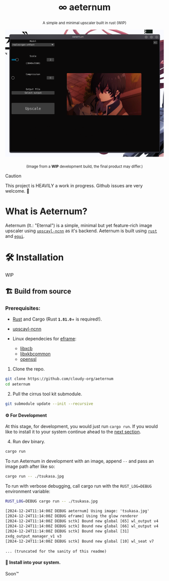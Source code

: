 <div align="center">

  # ∞ aeternum
  <sub>A simple and minimal upscaler built in rust (WIP)</sub>

  <img src="./assets/dev_preview.png">

  <sub>(Image from a **WIP** development build, the final product may differ.)</sub>
</div>

> [!CAUTION]
> This project is HEAVILY a work in progress. Github issues are very welcome. 🤝

# What is Aeternum?
Aeternum (lt.: "Eternal") is a simple, minimal but yet feature-rich image upscaler using [`upscayl-ncnn`](https://github.com/upscayl/upscayl-ncnn) as it's backend.
Aeternum is built using [`rust`](https://www.rust-lang.org) and [`egui`](https://github.com/emilk/egui).

# 🛠️ Installation
WIP

## 🏗 Build from source
### Prerequisites:
- [Rust](https://www.rust-lang.org/tools/install) and Cargo (Rust **`1.81.0`**+ is required!).
- [upscayl-ncnn](https://github.com/upscayl/upscayl-ncnn)

- Linux dependecies for [eframe](https://crates.io/crates/eframe):
  - [libxcb](https://archlinux.org/packages/extra/x86_64/libxcb/)
  - [libxkbcommon](https://archlinux.org/packages/extra/x86_64/libxkbcommon/)
  - [openssl](https://archlinux.org/packages/core/x86_64/openssl/)

1. Clone the repo.
```sh
git clone https://github.com/cloudy-org/aeternum
cd aeternum
```
2. Pull the cirrus tool kit submodule.
```sh
git submodule update --init --recursive
```

#### ⚙️ For Development
At this stage, for development, you would just run ``cargo run``. If you would like to install it to your system continue ahead to the [next section](#-install-into-your-system).

4. Run dev binary.
```sh
cargo run
```
To run Aeternum in development with an image, append `--` and pass an image path after like so:
```sh
cargo run -- ./tsukasa.jpg
```
To run with verbose debugging, call cargo run with the `RUST_LOG=DEBUG` environment variable:
```sh
RUST_LOG=DEBUG cargo run -- ./tsukasa.jpg
```
```
[2024-12-24T11:14:00Z DEBUG aeternum] Using image: 'tsukasa.jpg'
[2024-12-24T11:14:00Z DEBUG eframe] Using the glow renderer
[2024-12-24T11:14:00Z DEBUG sctk] Bound new global [65] wl_output v4
[2024-12-24T11:14:00Z DEBUG sctk] Bound new global [66] wl_output v4
[2024-12-24T11:14:00Z DEBUG sctk] Bound new global [31] zxdg_output_manager_v1 v3
[2024-12-24T11:14:00Z DEBUG sctk] Bound new global [10] wl_seat v7

... (truncated for the sanity of this readme)
```

#### 🎀 Install into your system.
Soon™